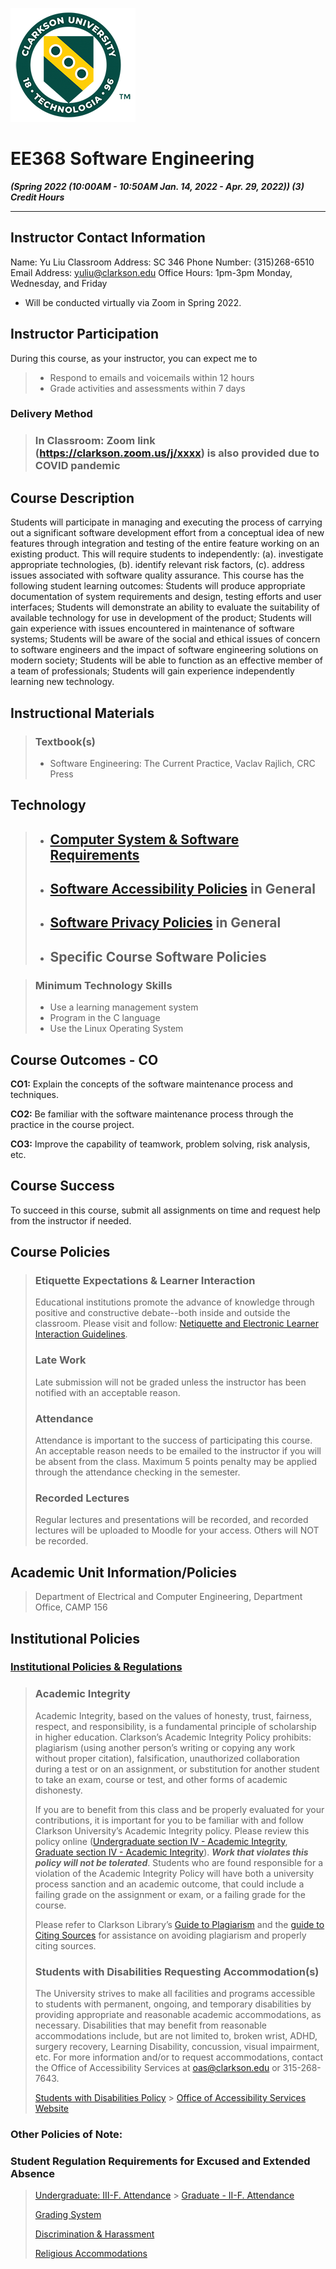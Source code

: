 ![Syllabus Template V2020.07.001](assets/images/uni_icon_small.png)

# **EE368 Software Engineering**

**_(Spring 2022 (10:00AM - 10:50AM Jan. 14, 2022 - Apr. 29, 2022))
(3) Credit Hours_**

---

## **Instructor Contact Information**

Name: Yu Liu
Classroom Address: SC 346
Phone Number: (315)268-6510
Email Address: yuliu@clarkson.edu
Office Hours: 1pm-3pm Monday, Wednesday, and Friday

- Will be conducted virtually via Zoom in Spring 2022.

## **Instructor Participation**

During this course, as your instructor, you can expect me to

> - Respond to emails and voicemails within 12 hours
> - Grade activities and assessments within 7 days

### **Delivery Method**

> ### **In Classroom: Zoom link (<https://clarkson.zoom.us/j/xxxx>) is also provided due to COVID pandemic**

## **Course Description**

Students will participate in managing and executing the process of carrying out a significant software development effort from a conceptual idea of new features through integration and testing of the entire feature working on an existing product. This will require students to independently: (a). investigate appropriate technologies, (b). identify relevant risk factors, (c). address issues associated with software quality assurance. This course has the following student learning outcomes: Students will produce appropriate documentation of system requirements and design, testing efforts and user interfaces; Students will demonstrate an ability to evaluate the suitability of available technology for use in development of the product; Students will gain experience with issues encountered in maintenance of software systems; Students will be aware of the social and ethical issues of concern to software engineers and the impact of software engineering solutions on modern society; Students will be able to function as an effective member of a team of professionals; Students will gain experience independently learning new technology.

## **Instructional Materials**

> ### **Textbook(s)**
>
> - Software Engineering: The Current Practice, Vaclav Rajlich, CRC Press

## **Technology**

> - ## [Computer System & Software Requirements](https://confluence.clarkson.edu/display/OITKB/Technology+recommendations+for+Distance+and+Online+Learning)
> - ## [Software Accessibility Policies](https://confluence.clarkson.edu/display/OITKB/Accessibility+Statements) in General
> - ## [Software Privacy Policies](https://confluence.clarkson.edu/display/OITKB/Privacy+Policies) in General
> - ## Specific Course Software Policies

> ### **Minimum Technology Skills**
>
> - Use a learning management system
> - Program in the C language
> - Use the Linux Operating System

## **Course Outcomes - CO**

**CO1:** Explain the concepts of the software maintenance process and techniques.

**CO2:** Be familiar with the software maintenance process through the practice in the course project.

**CO3:** Improve the capability of teamwork, problem solving, risk analysis, etc.

## **Course Success**

To succeed in this course, submit all assignments  on time and request help from the instructor if needed.

## **Course Policies**

> ### **Etiquette Expectations & Learner Interaction**
>
> Educational institutions promote the advance of knowledge through positive and constructive debate--both inside and outside the classroom. Please visit and follow: [Netiquette and Electronic Learner Interaction Guidelines](https://intranet.clarkson.edu/administrative/tlc/learner-support/netiquette-and-electronic-learner-interaction-guidelines/).
>
> ### **Late Work**
>
> Late submission will not be graded unless the instructor has been notified with an acceptable reason.
>
> ### **Attendance**
>
> Attendance is important to the success of participating this course. An acceptable reason needs to be emailed to the instructor if you will be absent from the class. Maximum 5 points penalty may be applied through the attendance checking in the semester.
>
> ### **Recorded Lectures**
>
> Regular lectures and presentations will be recorded, and recorded lectures will be uploaded to Moodle for your access. Others will NOT be recorded.

## **Academic Unit Information/Policies**

> Department of Electrical and Computer Engineering, Department Office, CAMP 156

## **Institutional Policies**

### [**Institutional Policies & Regulations**](https://www.clarkson.edu/student-administrative-services-sas/clarkson-regulations)

> ### **Academic Integrity**
>
> Academic Integrity, based on the values of honesty, trust, fairness, respect, and responsibility, is a fundamental principle of scholarship in higher education. Clarkson’s Academic Integrity Policy prohibits: plagiarism (using another person’s writing or copying any work without proper citation), falsification, unauthorized collaboration during a test or on an assignment, or substitution for another student to take an exam, course or test, and other forms of academic dishonesty.
>
> If you are to benefit from this class and be properly evaluated for your contributions, it is important for you to be familiar with and follow Clarkson University’s Academic Integrity policy. Please review this policy online ([Undergraduate section IV - Academic Integrity](https://www.clarkson.edu/student-administrative-services-sas/clarkson-regulations), [Graduate section IV - Academic Integrity](https://www.clarkson.edu/sites/default/files/2020-03/Graduate-Student-Regs_19-20.pdf)). **_Work that violates this policy will not be tolerated_**. Students who are found responsible for a violation of the Academic Integrity Policy will have both a university process sanction and an academic outcome, that could include a failing grade on the assignment or exam, or a failing grade for the course.
>
> Please refer to Clarkson Library’s [Guide to Plagiarism](https://sites.clarkson.edu/library/plagiarism/) and the [guide to Citing Sources](https://sites.clarkson.edu/library/citing-sources/) for assistance on avoiding plagiarism and properly citing sources.
>
> ### **Students with Disabilities Requesting Accommodation(s)**
>
> The University strives to make all facilities and programs accessible to students with permanent, ongoing, and temporary disabilities by providing appropriate and reasonable academic accommodations, as necessary. Disabilities that may benefit from reasonable accommodations include, but are not limited to, broken wrist, ADHD, surgery recovery, Learning Disability, concussion, visual impairment, etc. For more information and/or to request accommodations, contact the Office of Accessibility Services at <oas@clarkson.edu> or 315-268-7643.
>
> [Students with Disabilities Policy](https://www.clarkson.edu/policies-and-laws) > [Office of Accessibility Services Website](https://www.clarkson.edu/accessability-services)

### **Other Policies of Note:**

### **Student Regulation Requirements for Excused and Extended Absence**

> [Undergraduate: III-F. Attendance](https://www.clarkson.edu/student-administrative-services-sas/clarkson-regulations) > [Graduate - II-F. Attendance](https://www.clarkson.edu/student-administrative-services-sas/clarkson-regulations)
>
> [Grading System](https://intranet.clarkson.edu/student-life/sas/grading-system/)
>
> [Discrimination & Harassment](https://www.clarkson.edu/diversity-and-inclusion-policies)
>
> [Religious Accommodations](https://www.clarkson.edu/diversity-and-inclusion-policies)
